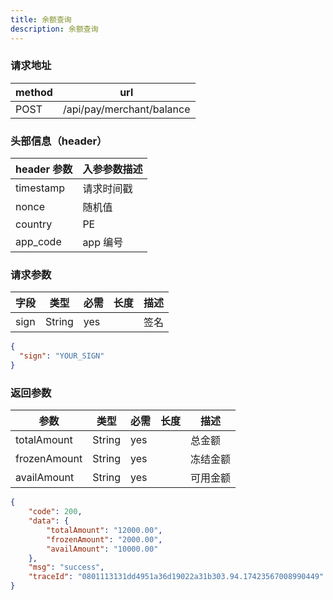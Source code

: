 ```yaml
---
title: 余额查询
description: 余额查询
---
```


### 请求地址

| method | url                       |
| ------ | ------------------------- |
| POST   | /api/pay/merchant/balance |



### 头部信息（header）

| header 参数 | 入参参数描述 |
| ----------- |--------|
| timestamp   | 请求时间戳  |
| nonce       | 随机值    |
| country     | PE     |
| app_code    | app 编号 |
### 请求参数

| 字段 | 类型   | 必需 | 长度 | 描述 |
| ---- | ------ | ---- | ---- | ---- |
| sign | String | yes  |      | 签名 |

```json title=请求示例
{
  "sign": "YOUR_SIGN"
}
```

### 返回参数

| 参数         | 类型   | 必需 | 长度 | 描述     |
| ------------ | ------ | ---- | ---- | -------- |
| totalAmount  | String | yes  |      | 总金额   |
| frozenAmount | String | yes  |      | 冻结金额 |
| availAmount  | String | yes  |      | 可用金额 |

```json title=返回示例
{
    "code": 200,
    "data": {
        "totalAmount": "12000.00",
        "frozenAmount": "2000.00",
        "availAmount": "10000.00"
    },
    "msg": "success",
    "traceId": "0801113131dd4951a36d19022a31b303.94.17423567008990449"
}
```
